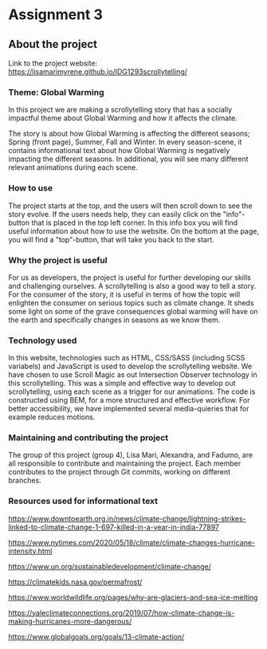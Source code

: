 # Assignment 3

## About the project
Link to the project website: https://lisamarimyrene.github.io/IDG1293scrollytelling/ 

### Theme: Global Warming
In this project we are making a scrollytelling story that has a socially impactful theme about Global Warming and how it affects the climate. 

The story is about how Global Warming is affecting the different seasons; Spring (front page), Summer, Fall and Winter. In every season-scene, it contains informational text about how Global Warming is negatively impacting the different seasons. In additional, you will see many different relevant animations during each scene.

### How to use
The project starts at the top, and the users will then scroll down to see the story evolve. 
If the users needs help, they can easily click on the "info"-button that is placed in the top left corner. In this info box you will find useful information about how to use the website. On the bottom at the page, you will find a "top"-button, that will take you back to the start. 


### Why the project is useful
For us as developers, the project is useful for further developing our skills and challenging ourselves. A scrollytelling is also a good way to tell a story. For the consumer of the story, it is useful in terms of how the topic will enlighten the consumer on serious topics such as climate change. It sheds some light on some of the grave consequences global warming will have on the earth and specifically changes in seasons as we know them.

### Technology used
In this website, technologies such as HTML, CSS/SASS (including SCSS variabels) and JavaScript is used to develop the scrollytelling website. We have chosen to use Scroll Magic as out Intersection Observer technology in this scrollytelling. This was a simple and effective way to develop out scrollytelling, using each scene as a trigger for our animations. The code is constructed using BEM, for a more structured and effective workflow. For better accessibility, we have implemented several media-quieries that for example reduces motions. 

### Maintaining and contributing the project
The group of this project (group 4), Lisa Mari, Alexandra, and Fadumo, are all responsible to contribute and maintaining the project. Each member contributes to the project through Git commits, working on different branches. 

### Resources used for informational text
https://www.downtoearth.org.in/news/climate-change/lightning-strikes-linked-to-climate-change-1-697-killed-in-a-year-in-india-77897

https://www.nytimes.com/2020/05/18/climate/climate-changes-hurricane-intensity.html

https://www.un.org/sustainabledevelopment/climate-change/

https://climatekids.nasa.gov/permafrost/

https://www.worldwildlife.org/pages/why-are-glaciers-and-sea-ice-melting

https://yaleclimateconnections.org/2019/07/how-climate-change-is-making-hurricanes-more-dangerous/

https://www.globalgoals.org/goals/13-climate-action/

